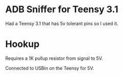 # ADB Sniffer for Teensy 3.1

Had a Teensy 3.1 that has 5v tolerant pins so I used it.


# Hookup

Requires a 1K pullup resistor from signal to 5V.

Connected to USBin on the Teensy for 5V.